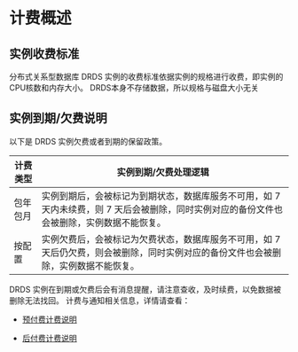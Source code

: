 # 计费概述
## 实例收费标准
分布式关系型数据库 DRDS 实例的收费标准依据实例的规格进行收费，即实例的CPU核数和内存大小。 DRDS本身不存储数据，所以规格与磁盘大小无关

## 实例到期/欠费说明
以下是 DRDS 实例欠费或者到期的保留政策。

|计费类型|实例到期/欠费处理逻辑|
|---|---|
|包年包月|实例到期后，会被标记为到期状态，数据库服务不可用，如 7 天内未续费，则 7 天后会被删除，同时实例对应的备份文件也会被删除，实例数据不能恢复。|
|按配置|实例欠费后，会被标记为欠费状态，数据库服务不可用，如 7 天后仍欠费，则会被删除，同时实例对应的备份文件也会被删除，实例数据不能恢复。|

DRDS 实例在到期或欠费后会有消息提醒，请注意查收，及时续费，以免数据被删除无法找回。
计费与通知相关信息，详情请查看：

- [预付费计费说明](../../../Finance/Billing/Billing-method/Prepay.md) 

- [后付费计费说明](../../../Finance/Billing/Billing-method/Postpay.md) 
